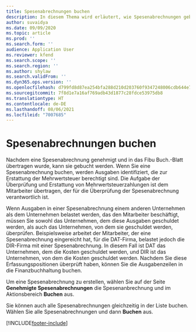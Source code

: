```yaml
---
title: Spesenabrechnungen buchen
description: In diesem Thema wird erläutert, wie Spesenabrechnungen gebucht werden.
author: suvaidya
ms.date: 09/09/2020
ms.topic: article
ms.prod: ''
ms.search.form: ''
audience: Application User
ms.reviewer: kfend
ms.search.scope: ''
ms.search.region: ''
ms.author: shylaw
ms.search.validFrom: ''
ms.dyn365.ops.version: ''
ms.openlocfilehash: d799fd8d87ea254bfa288d210d203760f9347248006cdb644e79bcfd9e1aa678
ms.sourcegitcommit: 7f8d1e7a16af769adb43d1877c28fdce53975db8
ms.translationtype: HT
ms.contentlocale: de-DE
ms.lasthandoff: 08/06/2021
ms.locfileid: "7007685"
---
```

# <a name="post-expense-reports"></a>Spesenabrechnungen buchen

Nachdem eine Spesenabrechnung genehmigt und in das Fibu Buch.-Blatt übertragen wurde, kann sie gebucht werden. Wenn Sie eine Spesenabrechnung buchen, werden Ausgaben identifiziert, die zur Erstattung der Mehrwertsteuer berechtigt sind. Die Aufgabe der Überprüfung und Erstattung von Mehrwertsteuerzahlungen ist dem Mitarbeiter übertragen, der für die Überprüfung der Spesenabrechnung verantwortlich ist.

Wenn Ausgaben in einer Spesenabrechnung einem anderen Unternehmen als dem Unternehmen belastet werden, das den Mitarbeiter beschäftigt, müssen Sie sowohl das Unternehmen, dem diese Ausgaben geschuldet werden, als auch das Unternehmen, von dem sie geschuldet werden, überprüfen. Beispielsweise arbeitet der Mitarbeiter, der eine Spesenabrechnung eingereicht hat, für die DAT-Firma, belastet jedoch die DIR-Firma mit einer Spesenabrechnung. In diesem Fall ist DAT das Unternehmen, dem die Kosten geschuldet werden, und DIR ist das Unternehmen, von dem die Kosten geschuldet werden. Nachdem Sie diese Erfassungspositionen überprüft haben, können Sie die Ausgabenzeilen in die Finanzbuchhaltung buchen.

Um eine Spesenabrechnung zu erstellen, wählen Sie auf der Seite **Genehmigte Spesenabrechnungen** die Spesenanbrechnung und im Aktionsbereich **Buchen** aus.

Sie können auch alle Spesenabrechnungen gleichzeitig in der Liste buchen. Wählen Sie alle Spesenabrechnungen und dann **Buchen** aus.


[!INCLUDE[footer-include](../includes/footer-banner.md)]